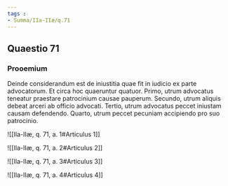 ```yaml
---
tags : 
- Summa/IIa-IIæ/q.71
---
```


## Quaestio 71

### Prooemium

Deinde considerandum est de iniustitia quae fit in iudicio ex parte advocatorum. Et circa hoc quaeruntur quatuor. Primo, utrum advocatus teneatur praestare patrocinium causae pauperum. Secundo, utrum aliquis debeat arceri ab officio advocati. Tertio, utrum advocatus peccet iniustam causam defendendo. Quarto, utrum peccet pecuniam accipiendo pro suo patrocinio.

![[IIa-IIæ, q. 71, a. 1#Articulus 1]]

![[IIa-IIæ, q. 71, a. 2#Articulus 2]]

![[IIa-IIæ, q. 71, a. 3#Articulus 3]]

![[IIa-IIæ, q. 71, a. 4#Articulus 4]]


